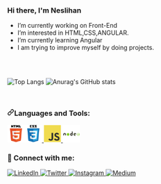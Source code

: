 ### Hi there, I'm Neslihan 

- I’m currently working on Front-End
- I’m interested in HTML,CSS,ANGULAR.
- I’m currently learning Angular
- I am trying to improve myself by doing projects.
<br>
<br>

![Top Langs](https://github-readme-stats.vercel.app/api/top-langs/?username=Nslhnatasvr&layout=compact)
![Anurag's GitHub stats](https://github-readme-stats.vercel.app/api?username=Nslhnatasvr&theme=vue&show_icons=true)

<br>

<h3 dir="auto"><a id="user-content-languages-and-tools" class="anchor" aria-hidden="true" href="#languages-and-tools"><svg class="octicon octicon-link" viewBox="0 0 16 16" version="1.1" width="16" height="16" aria-hidden="true"><path fill-rule="evenodd" d="M7.775 3.275a.75.75 0 001.06 1.06l1.25-1.25a2 2 0 112.83 2.83l-2.5 2.5a2 2 0 01-2.83 0 .75.75 0 00-1.06 1.06 3.5 3.5 0 004.95 0l2.5-2.5a3.5 3.5 0 00-4.95-4.95l-1.25 1.25zm-4.69 9.64a2 2 0 010-2.83l2.5-2.5a2 2 0 012.83 0 .75.75 0 001.06-1.06 3.5 3.5 0 00-4.95 0l-2.5 2.5a3.5 3.5 0 004.95 4.95l1.25-1.25a.75.75 0 00-1.06-1.06l-1.25 1.25a2 2 0 01-2.83 0z"></path></svg></a>Languages and Tools:</h3>

<img src="https://raw.githubusercontent.com/devicons/devicon/master/icons/html5/html5-original-wordmark.svg" alt="html5" width="40" height="40" style="max-width: 100%;"><img src="https://raw.githubusercontent.com/devicons/devicon/master/icons/css3/css3-original-wordmark.svg" alt="css3" width="40" height="40" style="max-width: 100%;"><a href="https://developer.mozilla.org/en-US/docs/Web/JavaScript" rel="nofollow"> <img src="https://raw.githubusercontent.com/devicons/devicon/master/icons/javascript/javascript-original.svg" alt="javascript" width="40" height="40" style="max-width: 100%;"> </a><a href="https://nodejs.org" rel="nofollow"> <img src="https://raw.githubusercontent.com/devicons/devicon/master/icons/nodejs/nodejs-original-wordmark.svg" alt="nodejs" width="40" height="40" style="max-width: 100%;"> </a>

### 📩 Connect with me:

 <a href="https://www.linkedin.com/in/neslihan-atasever-287952211/" rel="nofollow">
    <img src="https://camo.githubusercontent.com/d172f6a369d02965f3da49c760be13075d88c292531a454ff34a64f79fcb0e64/68747470733a2f2f696d672e736869656c64732e696f2f62616467652f6c696e6b6564696e2d2532333030373742352e7376673f267374796c653d666f722d7468652d6261646765266c6f676f3d6c696e6b6564696e266c6f676f436f6c6f723d776869746526636f6c6f723d303731413243" alt="LinkedIn" data-canonical-src="https://img.shields.io/badge/linkedin-%230077B5.svg?&amp;style=for-the-badge&amp;logo=linkedin&amp;logoColor=white&amp;color=071A2C" style="max-width: 100%;">
  </a>
 <a href="https://twitter.com/nslhnatasvr" rel="nofollow">
    <img src="https://camo.githubusercontent.com/27771a4aa7fe3d002a2da9bb569b957a1ffd2596d33f5f9f096873fa3afc0364/68747470733a2f2f696d672e736869656c64732e696f2f62616467652f747769747465722d2532333144413146322e7376673f267374796c653d666f722d7468652d6261646765266c6f676f3d74776974746572266c6f676f436f6c6f723d776869746526636f6c6f723d303731413243" alt="Twitter" data-canonical-src="https://img.shields.io/badge/twitter-%231DA1F2.svg?&amp;style=for-the-badge&amp;logo=twitter&amp;logoColor=white&amp;color=071A2C" style="max-width: 100%;">
  </a>
  <a href="https://instagram.com/nslhnatasvr" rel="nofollow">
    <img src="https://camo.githubusercontent.com/6f972f654ee28881f3224ce5431acc16918b7bedf3b392a0cdde216fca31db2c/68747470733a2f2f696d672e736869656c64732e696f2f62616467652f696e7374616772616d2d2532334534343035462e7376673f267374796c653d666f722d7468652d6261646765266c6f676f3d696e7374616772616d266c6f676f436f6c6f723d776869746526636f6c6f723d303731413243" alt="Instagram" data-canonical-src="https://img.shields.io/badge/instagram-%23E4405F.svg?&amp;style=for-the-badge&amp;logo=instagram&amp;logoColor=white&amp;color=071A2C" style="max-width: 100%;">
  </a>
  <a href="https://medium.com/@nslhnatasvrrrr" rel="nofollow">
    <img src="https://camo.githubusercontent.com/070fd09f8ffd360ff40e6c2112efb52e6285d65c87d3707e377a9f59f61bcd33/68747470733a2f2f696d672e736869656c64732e696f2f62616467652f6d656469756d2d2532333132313030452e7376673f267374796c653d666f722d7468652d6261646765266c6f676f3d6d656469756d266c6f676f436f6c6f723d776869746526636f6c6f723d303731413243" alt="Medium" data-canonical-src="https://img.shields.io/badge/medium-%2312100E.svg?&amp;style=for-the-badge&amp;logo=medium&amp;logoColor=white&amp;color=071A2C" style="max-width: 100%;">
  </a>
